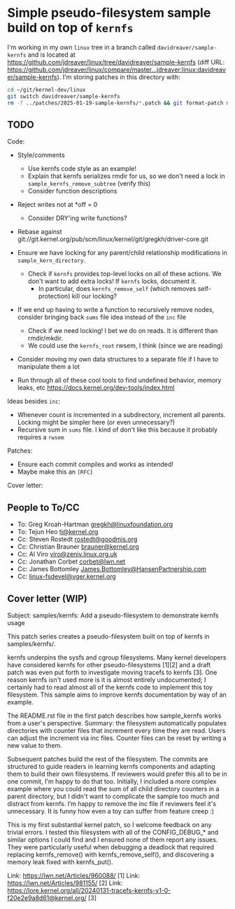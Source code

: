 # Simple pseudo-filesystem sample build on top of `kernfs`

I'm working in my own `linux` tree in a branch called `davidreaver/sample-kernfs` and is located at <https://github.com/jdreaver/linux/tree/davidreaver/sample-kernfs> (diff URL: <https://github.com/jdreaver/linux/compare/master...jdreaver:linux:davidreaver/sample-kernfs>). I'm storing patches in this directory with:

```sh
cd ~/git/kernel-dev/linux
git switch davidreaver/sample-kernfs
rm -f ../patches/2025-01-19-sample-kernfs/*.patch && git format-patch master...HEAD --base=origin/master -o ../patches/2025-01-19-sample-kernfs/ --cover-letter
```

## TODO

Code:

- Style/comments
  - Use kernfs code style as an example!
  - Explain that kernfs serializes rmdir for us, so we don't need a lock in `sample_kernfs_remove_subtree` (verify this)
  - Consider function descriptions

- Reject writes not at *off = 0
  - Consider DRY'ing write functions?
- Rebase against git://git.kernel.org/pub/scm/linux/kernel/git/gregkh/driver-core.git
- Ensure we have locking for any parent/child relationship modifications in `sample_kern_directory`.
  - Check if `kernfs` provides top-level locks on all of these actions. We don't want to add extra locks! If `kernfs` locks, document it.
    - In particular, does `kernfs_remove_self` (which removes self-protection) kill our locking?
- If we end up having to write a function to recursively remove nodes, consider bringing back `sums` file idea instead of the `inc` file
  - Check if we need locking! I bet we do on reads. It is different than rmdir/mkdir.
  - We could use the `kernfs_root` rwsem, I think (since we are reading)
- Consider moving my own data structures to a separate file if I have to manipulate them a lot
- Run through all of these cool tools to find undefined behavior, memory leaks, etc <https://docs.kernel.org/dev-tools/index.html>

Ideas besides `inc`:

- Whenever count is incremented in a subdirectory, increment all parents. Locking might be simpler here (or even unnecessary?)
- Recursive sum in `sums` file. I kind of don't like this because it probably requires a `rwsem`

Patches:

- Ensure each commit compiles and works as intended!
- Maybe make this an `[RFC]`

Cover letter:

## People to To/CC

- To: Greg Kroah-Hartman <gregkh@linuxfoundation.org>
- To: Tejun Heo <tj@kernel.org>
- Cc: Steven Rostedt <rostedt@goodmis.org>
- Cc: Christian Brauner <brauner@kernel.org>
- Cc: Al Viro <viro@zeniv.linux.org.uk>
- Cc: Jonathan Corbet <corbet@lwn.net>
- Cc: James Bottomley <James.Bottomley@HansenPartnership.com>
- Cc: linux-fsdevel@vger.kernel.org

## Cover letter (WIP)

Subject: samples/kernfs: Add a pseudo-filesystem to demonstrate kernfs usage

This patch series creates a pseudo-filesystem built on top of kernfs in
samples/kernfs/.

kernfs underpins the sysfs and cgroup filesystems. Many kernel developers have
considered kernfs for other pseudo-filesystems [1][2] and a draft patch was even
put forth to investigate moving tracefs to kernfs [3]. One reason kernfs isn't
used more is it is almost entirely undocumented; I certainly had to read almost
all of the kernfs code to implement this toy filesystem. This sample aims to
improve kernfs documentation by way of an example.

The README.rst file in the first patch describes how sample_kernfs works from a
user's perspective. Summary: the filesystem automatically populates directories
with counter files that increment every time they are read. Users can adjust the
increment via inc files. Counter files can be reset by writing a new value to
them.

Subsequent patches build the rest of the filesystem. The commits are structured
to guide readers in learning kernfs components and adapting them to build their
own filesystems. If reviewers would prefer this all to be in one commit, I'm
happy to do that too. Initially, I included a more complex example where you
could read the sum of all child directory counters in a parent directory, but I
didn't want to complicate the sample too much and distract from kernfs. I’m
happy to remove the inc file if reviewers feel it's unnecessary. It is funny how
even a toy can suffer from feature creep :)

This is my first substantial kernel patch, so I welcome feedback on any trivial
errors. I tested this filesystem with all of the CONFIG_DEBUG_* and similar
options I could find and I ensured none of them report any issues. They were
particularly useful when debugging a deadlock that required replacing
kernfs_remove() with kernfs_remove_self(), and discovering a memory leak fixed
with kernfs_put().

Link: https://lwn.net/Articles/960088/ [1]
Link: https://lwn.net/Articles/981155/ [2]
Link: https://lore.kernel.org/all/20240131-tracefs-kernfs-v1-0-f20e2e9a8d61@kernel.org/ [3]
